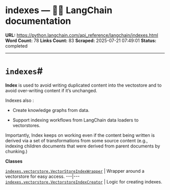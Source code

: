 # indexes — 🦜🔗 LangChain  documentation

**URL:** https://python.langchain.com/api_reference/langchain/indexes.html
**Word Count:** 78
**Links Count:** 83
**Scraped:** 2025-07-21 07:49:01
**Status:** completed

---

# `indexes`\#

**Index** is used to avoid writing duplicated content into the vectostore and to avoid over-writing content if it’s unchanged.

Indexes also :

  * Create knowledge graphs from data.

  * Support indexing workflows from LangChain data loaders to vectorstores.

Importantly, Index keeps on working even if the content being written is derived via a set of transformations from some source content \(e.g., indexing children documents that were derived from parent documents by chunking.\)

**Classes**

[`indexes.vectorstore.VectorStoreIndexWrapper`](https://python.langchain.com/api_reference/langchain/indexes/langchain.indexes.vectorstore.VectorStoreIndexWrapper.html#langchain.indexes.vectorstore.VectorStoreIndexWrapper "langchain.indexes.vectorstore.VectorStoreIndexWrapper") | Wrapper around a vectorstore for easy access.   ---|---   [`indexes.vectorstore.VectorstoreIndexCreator`](https://python.langchain.com/api_reference/langchain/indexes/langchain.indexes.vectorstore.VectorstoreIndexCreator.html#langchain.indexes.vectorstore.VectorstoreIndexCreator "langchain.indexes.vectorstore.VectorstoreIndexCreator") | Logic for creating indexes.